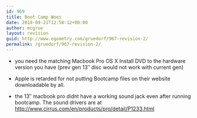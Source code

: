 ```yaml
---
id: 969
title: Boot Camp Woes
date: 2010-09-21T12:58:12+00:00
author: mcgrue
layout: revision
guid: http://www.egometry.com/gruedorf/967-revision-2/
permalink: /gruedorf/967-revision-2/
---
```

* you need the matching Macbook Pro OS X Install DVD to the hardware version you have (prev gen 13&#8243; disc would not work with current gen)

* Apple is retarded for not putting Bootcamp files on their website downloadable by all.

* the 13&#8243; macbook pro didnt have a working sound jack even after running bootcamp. The sound drivers are at http://www.cirrus.com/en/products/pro/detail/P1233.html